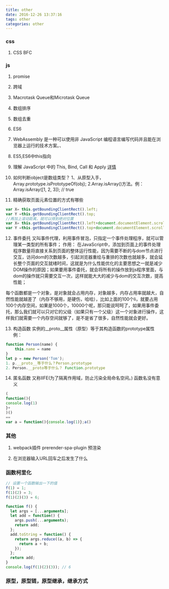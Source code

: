 ```yaml
---
title: other
date: 2016-12-26 13:37:16
tags: other
categories: other
---
```


### css
1. CSS BFC


### js
1. promise

2. 跨域

3. Macrotask Queue和Microtask Queue

4. 数组排序

5. 数组去重

6. ES6

7. WebAssembly 是一种可以使用非 JavaScript 编程语言编写代码并且能在浏览器上运行的技术方案。、

8. ES5,ES6中this指向

9. 理解 JavaScript 中的 This, Bind, Call 和 Apply
[详情](https://www.runoob.com/w3cnote/js-call-apply-bind.html)

10. 如何判断object是数组类型？
1、从原型入手，Array.prototype.isPrototypeOf(obj);
2.Array.isArray()方法。例：Array.isArray([1, 2, 3]);  // true

11. 精确获取页面元素位置的方式有哪些
```js
var X= this.getBoundingClientRect().left;
var Y =this.getBoundingClientRect().top;
//再加上滚动距离，就可以得到绝对位置
var X= this.getBoundingClientRect().left+document.documentElement.scrollLeft;
var Y =this.getBoundingClientRect().top+document.documentElement.scrollTop;
```

12. 事件委托
又叫事件代理，利用事件冒泡，只指定一个事件处理程序，就可以管理某一类型的所有事件；
作用：
在JavaScript中，添加到页面上的事件处理程序数量将直接关系到页面的整体运行性能，因为需要不断的与dom节点进行交互，访问dom的次数越多，引起浏览器重绘与重排的次数也就越多，就会延长整个页面的交互就绪时间，这就是为什么性能优化的主要思想之一就是减少DOM操作的原因；如果要用事件委托，就会将所有的操作放到js程序里面，与dom的操作就只需要交互一次，这样就能大大的减少与dom的交互次数，提高性能；

每个函数都是一个对象，是对象就会占用内存，对象越多，内存占用率就越大，自然性能就越差了（内存不够用，是硬伤，哈哈），比如上面的100个li，就要占用100个内存空间，如果是1000个，10000个呢，那只能说呵呵了，如果用事件委托，那么我们就可以只对它的父级（如果只有一个父级）这一个对象进行操作，这样我们就需要一个内存空间就够了，是不是省了很多，自然性能就会更好。

13. 构造函数
实例的__proto__属性（原型）等于其构造函数的prototype属性
例：
```js
function Person(name) {
    this.name = name
}
let p = new Person('Tom');
1. p.__proto__等于什么？Person.prototype
2. Person.__proto等于什么？ Function.prototype
```

14. 匿名函数 又称IIFE(为了隔离作用域，防止污染全局命名空间。) 函数名没有意义
```js
(
function(){
console.log(1)
}+
)()
==
var a = function(){console.log(1)};a()
```

### 其他
1. webpack插件 prerender-spa-plugin 预渲染

2. 在浏览器输入URL回车之后发生了什么

### 函数柯里化
```js
// 设置一个函数输出一下的值
f(1) = 1;
f(1)(2) = 3;
f(1)(2)(3) = 6;

function f() {
  let args = [...arguments];
  let add = function() {
    args.push(...arguments);
    return add;
  };
  add.toString = function() {
    return args.reduce((a, b) => {
      return a + b;
    });
  };
  return add;
}
console.log(f(1)(2)(3)); // 6
```

### 原型，原型链，原型继承，继承方式
